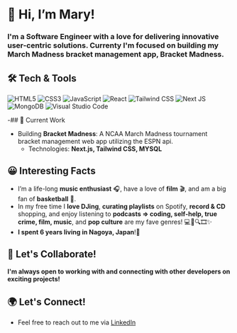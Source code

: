 # 👋 Hi, I’m Mary!
### I'm a **Software Engineer** with a love for **delivering innovative user-centric solutions**. Currenty I'm focused on building my March Madness bracket management app, **Bracket Madness**.

## 🛠 Tech & Tools
![HTML5](https://img.shields.io/badge/html5-%23E34F26.svg?style=for-the-badge&logo=html5&logoColor=white)
![CSS3](https://img.shields.io/badge/css3-%231572B6.svg?style=for-the-badge&logo=css3&logoColor=white)
![JavaScript](https://img.shields.io/badge/javascript-%23323330.svg?style=for-the-badge&logo=javascript&logoColor=%23F7DF1E)
![React](https://img.shields.io/badge/react-%2361DAFB.svg?style=for-the-badge&logo=react&logoColor=black)
![Tailwind CSS](https://img.shields.io/badge/tailwindcss-%2338B2AC.svg?style=for-the-badge&logo=tailwind-css&logoColor=white)
![Next JS](https://img.shields.io/badge/next.js-%23000000.svg?style=for-the-badge&logo=nextdotjs&logoColor=white)
![MongoDB](https://img.shields.io/badge/mongodb-%2347A248.svg?style=for-the-badge&logo=mongodb&logoColor=white)
![Visual Studio Code](https://img.shields.io/badge/Visual_Studio_Code-%23007ACC.svg?style=for-the-badge&logo=visual-studio-code&logoColor=white)

-## 🔭 Current Work
- Building **Bracket Madness**:  A NCAA March Madness tournament bracket management web app utilizing the ESPN api.
  - Technologies: **Next.js, Tailwind CSS, MYSQL**  
<!---
- Building **[flowmode](https://github.com/ma-boles/flowmode)**: A web app that promotes productivity and wellness by utilizing Spotify audio.
   - Technologies: **Next.js, Tailwind CSS, MongoDB*** --->

## 😀 Interesting Facts
- I’m a life-long **music enthusiast** 🎧, have a love of **film** 🎬, and am a big fan of **basketball** 🏀.
- In my free time I **love DJing**, **curating playlists** on Spotify, **record & CD** shopping, and enjoy listening to **podcasts => coding, self-help, true crime, film, music**, and **pop culture** are my fave genres! 💻🍎🔍🎞️✨
- **I spent 6 years living in Nagoya, Japan**!🌸

## 🤝 Let's Collaborate!
**I'm always open to working with and connecting with other developers on exciting projects!**

## 🌍 Let's Connect!
- Feel free to reach out to me via [LinkedIn](https://www.linkedin.com/in/mary-boles)


<!---
ma-boles/ma-boles is a ✨ special ✨ repository because its `README.md` (this file) appears on your GitHub profile.
You can click the Preview link to take a look at your changes.
--->
